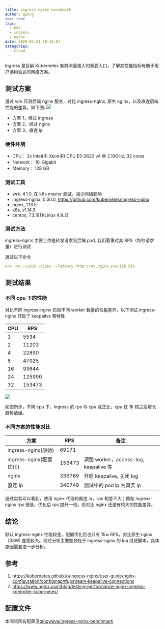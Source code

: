 ```yaml
---
title: ingress nginx benchmark
author: qinng
toc: true
tags:
  - k8s
  - ingress
  - nginx
date: 2020-05-21 19:16:04
categories:
  - cloud
---
```


Ingress 是目前 Kubernetes 集群流量接入的重要入口，了解其性能指标有助于用户选用合适的网络方案。

<!--more-->

## 测试方案

通过 wrk 压测后端 nginx 服务，对比 ingress-nginx, 原生 nginx，以及直连后端性能的差异，如下图:
![](/img/blog/ingress-benchmark1.png)

- 方案 1，经过 ingress
- 方案 2，经过 nginx
- 方案 3，直连 ip

### 硬件环境

- CPU： 2x Intel(R) Xeon(R) CPU E5-2620 v4 @ 2.10GHz, 32 cores
- Network： 10-Gigabit
- Memory： 128 GB

### 测试工具

- wrk, 4.1.0, 在 k8s master 测试，减少网络影响
- ingress-nginx, 0.30.0, https://github.com/kubernetes/ingress-nginx
- nginx, 1.13.5
- k8s, v1.14.9
- centos, 7.3.1611(Linux 4.9.2)

### 测试方法

ingress-nginx 主要工作是转发请求到后端 pod, 我们着重对其 RPS（每秒请求量）进行测试

通过以下命令

```yaml
wrk -t4 -c1000 -d120s --latency http://my.nginx.svc/1kb.bin
```

## 测试结果

### 不同 cpu 下的性能

对比不同 ingress-nginx 启动不同 worker 数量的性能差异，以下测试 ingress-nginx 开启了 keepalive 等特性

| CPU | RPS    |
| --- | ------ |
| 1   | 5534   |
| 2   | 11203  |
| 4   | 22890  |
| 8   | 47025  |
| 16  | 93644  |
| 24  | 125990 |
| 32  | 153473 |

![](/img/blog/ingress-benchmark2.png)

如图所示，不同 cpu 下，ingress 的 rps 与 cpu 成正比，cpu 在 16 核之后增长趋势放缓。

### 不同方案的性能对比

| 方案                    | RPS    | 备注                                  |
| ----------------------- | ------ | ------------------------------------- |
| ingress-nginx(原始)     | 69171  |                                       |
| ingress-nginx(配置优化) | 153473 | 调整 worker，access-log, keepalive 等 |
| nginx                   | 336769 | 开启 keepalive, 关闭 log              |
| 直连 ip                 | 340748 | 测试中的 pod ip 为真实 ip             |

通过实验可以看到，使用 nginx 代理和直连 ip，rps 相差不大；原始 ingress-nginx rps 很低，优化后 rps 提升一倍，但对比 nginx 还是有较大的性能差异。

## 结论

默认 ingress-nginx 性能较差，配置优化后也只有 15w RPS，对比原生 nginx（33W) 差距较大。经过分析主要瓶颈在于 ingress-nginx 的 lua 过滤脚本，具体原因需要进一步分析。

## 参考

1. https://kubernetes.github.io/ingress-nginx/user-guide/nginx-configuration/configmap/#upstream-keepalive-connections
2. https://www.nginx.com/blog/testing-performance-nginx-ingress-controller-kubernetes/

## 配置文件

本测试所有配置见[qingwave/ingress-nginx-benchmark](https://github.com/qingwave/ingress-nginx-benchmark)
